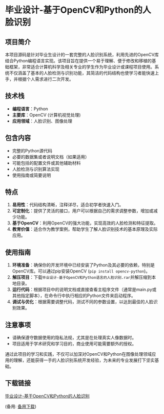 # 毕业设计-基于OpenCV和Python的人脸识别

## 项目简介
本项目源码是针对毕业生设计的一套完整的人脸识别系统，利用先进的OpenCV库结合Python编程语言实现。该项目旨在提供一个易于理解、便于修改和移植的基础框架，非常适合计算机科学及相关专业的学生作为毕业设计或课程项目使用。系统不仅涵盖了基本的人脸检测与识别功能，其简洁的代码结构也使学习者能快速上手，并根据个人需求进行二次开发。

## 技术栈
- **编程语言**：Python
- **主要库**：OpenCV (计算机视觉处理)
- **应用领域**：人脸识别、图像处理

## 包含内容
- 完整的Python源代码
- 必要的数据集或者说明文档（如果适用）
- 可能包括的配置文件或其他辅助材料
- 人脸检测与识别算法实现
- 使用指南或简要说明

## 特点
1. **易用性**：代码结构清晰，注释详尽，适合初学者快速入门。
2. **可定制化**：提供了灵活的接口，用户可以根据自己的需求调整参数，增加或减少功能。
3. **基于OpenCV**：利用OpenCV的强大功能，实现高效的人脸检测和特征提取。
4. **教育价值**：适合作为教学案例，帮助学生了解人脸识别技术的基本原理及实际应用。

## 使用指南
1. **环境准备**：确保你的开发环境中已经安装了Python及其必要的依赖，特别是OpenCV库。可以通过pip安装OpenCV (`pip install opencv-python`)。
2. **解压项目**：下载`毕业设计-基于OpenCV和Python语言的人脸识别.rar`并解压缩到本地目录。
3. **运行代码**：根据项目中的说明文档或直接查看主程序文件（通常是main.py或其他指定脚本），在命令行中执行相应的Python文件来启动程序。
4. **调试与优化**：根据需要调整代码，测试不同的参数设置，以达到最佳的人脸识别效果。

## 注意事项
- 请确保遵守数据使用的隐私法规，尤其是在处理真实人像数据时。
- 项目适用于学术研究和学习目的，商业使用可能需要额外的授权。

通过此项目的学习和实践，不仅可以加深对OpenCV和Python在图像处理领域应用的理解，还能获得一手的人脸识别系统开发经验，为未来的专业发展打下坚实基础。

## 下载链接
[毕业设计-基于OpenCV和Python的人脸识别](https://pan.quark.cn/s/e627c6556323) 

(备用: [备用下载](https://pan.baidu.com/s/1ocRE9ff0MfZP3hUBSGh75Q?pwd=1234))
